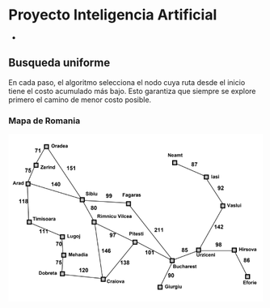 # Proyecto Inteligencia Artificial
-
## Busqueda uniforme
En cada paso, el algoritmo selecciona el nodo cuya ruta desde el inicio tiene el costo acumulado más bajo. Esto garantiza que siempre se explore primero el camino de menor costo posible.

### Mapa de Romania
<img width="1000px" src="img/romaniamap.jpg"></img>

